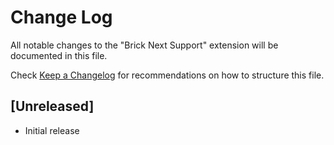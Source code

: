 # Change Log

All notable changes to the "Brick Next Support" extension will be documented in this file.

Check [Keep a Changelog](http://keepachangelog.com/) for recommendations on how to structure this file.

## [Unreleased]

- Initial release